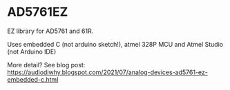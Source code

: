 # AD5761EZ
EZ library for AD5761 and 61R.  

Uses embedded C (not arduino sketch!), atmel 328P MCU and Atmel Studio (not Arduino IDE)

More detail? See blog post: https://audiodiwhy.blogspot.com/2021/07/analog-devices-ad5761-ez-embedded-c.html
